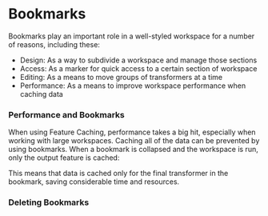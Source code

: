 # Bookmarks 

Bookmarks play an important role in a well-styled workspace for a number of reasons, including these:
- Design: As a way to subdivide a workspace and manage those sections
- Access: As a marker for quick access to a certain section of workspace
- Editing: As a means to move groups of transformers at a time
- Performance: As a means to improve workspace performance when caching data


### Performance and Bookmarks ### 

When using Feature Caching, performance takes a big hit, especially when working with large workspaces. Caching all of the data can be prevented by using bookmarks. When a bookmark is collapsed and the workspace is run, only the output feature is cached:

This means that data is cached only for the final transformer in the bookmark, saving considerable time and resources. 


### Deleting Bookmarks


